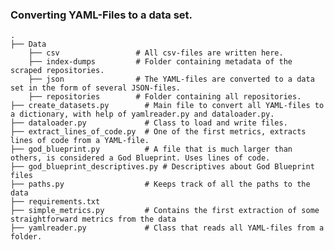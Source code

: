 ### Converting YAML-Files to a data set.

    .
    ├── Data
        ├── csv                 # All csv-files are written here.
        ├── index-dumps         # Folder containing metadata of the scraped repositories.
        ├── json                # The YAML-files are converted to a data set in the form of several JSON-files.
        ├── repositories        # Folder containing all repositories.
    ├── create_datasets.py        # Main file to convert all YAML-files to a dictionary, with help of yamlreader.py and dataloader.py.
    ├── dataloader.py             # Class to load and write files.
    ├── extract_lines_of_code.py  # One of the first metrics, extracts lines of code from a YAML-file.
    ├── god_blueprint.py          # A file that is much larger than others, is considered a God Blueprint. Uses lines of code.
    ├── god_blueprint_descriptives.py # Descriptives about God Blueprint files
    ├── paths.py                  # Keeps track of all the paths to the data
    ├── requirements.txt
    ├── simple_metrics.py         # Contains the first extraction of some straightforward metrics from the data
    ├── yamlreader.py             # Class that reads all YAML-files from a folder.
    
    
    

